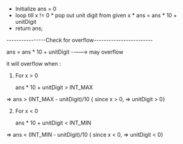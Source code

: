 * Initialize ans = 0
* loop till x != 0
			* pop out unit digit from given x
			* ans = ans * 10 + unitDigit
* return ans;

----------------Check for overflow------------------------

ans = ans * 10 + unitDigit       ----> may overflow

it will overflow when :

1. For x > 0

	ans * 10 + unitDigit > INT_MAX
  
=> ans > (INT_MAX - unitDigit)/10            { since x > 0, => unitDigit > 0}

2. For x < 0

	ans * 10 + unitDigit < INT_MIN
  
=> ans < (INT_MIN - unitDigit)/10             { since x < 0, => unitDigit < 0}
		 

